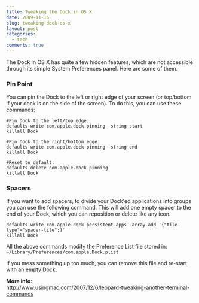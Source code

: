 ```yaml
---
title: Tweaking the Dock in OS X
date: 2009-11-16
slug: tweaking-dock-os-x
layout: post
categories:
  - tech
comments: true
---
```


The Dock in OS X has quite a few hidden features, which are not accessible through its simple System Preferences panel. Here are some of them.

<!-- more -->

### Pin Point
You can pin the Dock to the left or right edge of your screen (or top/bottom if your dock is on the side of the screen). To do this, you can use these commands:

    #Pin Dock to the left/top edge:
    defaults write com.apple.dock pinning -string start
    killall Dock
    
    #Pin Dock to the right/bottom edge:
    defaults write com.apple.dock pinning -string end
    killall Dock
    
    #Reset to default:
    defaults delete com.apple.dock pinning
    killall Dock


### Spacers
If you want to add spacers, to divide your Dock'ed applications into groups you can use the following command. This will add one empty spacer to the end of your Dock, which you can reposition or delete like any icon.

    defaults write com.apple.dock persistent-apps -array-add '{"tile-type"="spacer-tile";}'
    killall Dock


All the above commands modify the Preference List file stored in:  
`~/Library/Preferences/com.apple.Dock.plist`

If you mess something up too much, you can remove this file and re-start with an empty Dock.


**More info:**  
<http://www.usingmac.com/2007/12/6/leopard-tweaking-another-terminal-commands>